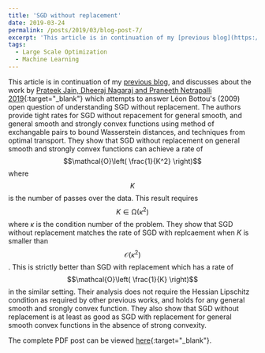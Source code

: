 ```yaml
---
title: 'SGD without replacement'
date: 2019-03-24
permalink: /posts/2019/03/blog-post-7/
excerpt: 'This article is in continuation of my [previous blog](https://raghavsomani.github.io/posts/2018/04/blog-post-6/), and discusses about the work by [Prateek Jain, Dheeraj Nagaraj and Praneeth Netrapalli 2019](https://arxiv.org/pdf/1903.01463.pdf){:target="_blank"}. The authors provide tight rates for SGD without repacement for general smooth, and general smooth and strongly convex functions using method of exchangable pairs to bound Wasserstein distances, and techniques from optimal transport.'
tags:
  - Large Scale Optimization
  - Machine Learning
---
```


This article is in continuation of my [previous blog](https://raghavsomani.github.io/posts/2018/04/blog-post-6/), and discusses about the work by [Prateek Jain, Dheeraj Nagaraj and Praneeth Netrapalli 2019](https://arxiv.org/pdf/1903.01463.pdf){:target="_blank"} which attempts to answer Léon Bottou's (2009) open question of understanding SGD without replacement. The authors provide tight rates for SGD without repacement for general smooth, and general smooth and strongly convex functions using method of exchangable pairs to bound Wasserstein distances, and techniques from optimal transport. They show that SGD without replacement on general smooth and strongly convex functions can achieve a rate of $$\mathcal{O}\left( \frac{1}{K^2} \right)$$ where $$K$$ is the number of passes over the data. This result requires $$K\in\mathcal{\Omega}(\kappa^2)$$ where $\kappa$ is the condition number of the problem. They show that SGD without replacement matches the rate of SGD with replcaement when $K$ is smaller than $$\mathcal{O}(\kappa^2)$$. This is strictly better than SGD with replacement which has a rate of $$\mathcal{O}\left( \frac{1}{K} \right)$$ in the similar setting. Their analysis does not require the Hessian Lipschitz condition as required by other previous works, and holds for any general smooth and srongly convex function. They also show that SGD without replacement is at least as good as SGD with replacement for general smooth convex functions in the absence of strong convexity.

The complete PDF post can be viewed [here](\files\SGD_without_replacement.pdf){:target="_blank"}.